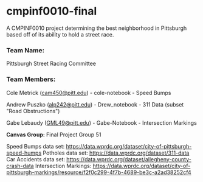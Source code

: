 # cmpinf0010-final

A CMPINF0010 project determining the best neighborhood in Pittsburgh based off of its ability to hold a street race.


### Team Name:
Pittsburgh Street Racing Committee

### Team Members:

Cole Metrick (cam450@pitt.edu) - cole-notebook - Speed Bumps

Andrew Puszko (alp242@pitt.edu) - Drew_notebook - 311 Data (subset "Road Obstructions")

Gabe Lebaudy (GML49@pitt.edu) - Gabe-Notebook - Intersection Markings

**Canvas Group:** Final Project Group 51

Speed Bumps data set: https://data.wprdc.org/dataset/city-of-pittsburgh-speed-humps
Potholes data set: https://data.wprdc.org/dataset/311-data
Car Accidents data set: https://data.wprdc.org/dataset/allegheny-county-crash-data
Intersection Markings: https://data.wprdc.org/dataset/city-of-pittsburgh-markings/resource/f2f0c299-4f7b-4689-be3c-a2ad38252cf4
